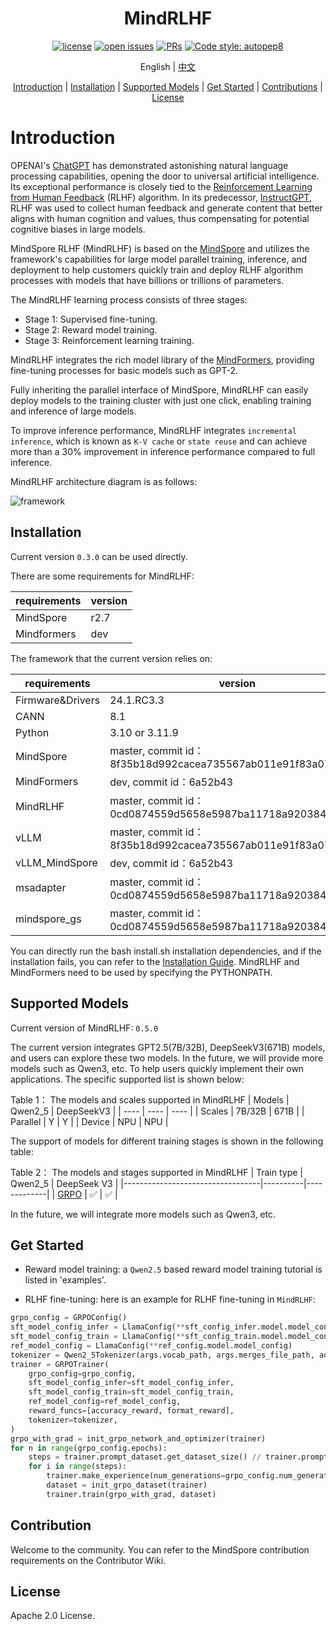<div align="center">

# MindRLHF

[![license](https://img.shields.io/github/license/mindspore-lab/mindrlhf.svg)](https://github.com/mindspore-lab/mindrlhf/blob/main/LICENSE.md)
[![open issues](https://img.shields.io/github/issues/mindspore-lab/mindrlhf)](https://github.com/mindspore-lab/mindrlhf/issues)
[![PRs](https://img.shields.io/badge/PRs-welcome-pink.svg)](https://github.com/mindspore-lab/mindrlhf/pulls)
[![Code style: autopep8](https://img.shields.io/badge/code_style-autopep8-blue)](https://github.com/hhatto/autopep8)

English | [中文](README_CN.md)

[Introduction](#introduction) |
[Installation](#installation) |
[Supported Models](#supported-models) |
[Get Started](#get-started) |
[Contributions](#Contributions) |
[License](#License)

</div>

# Introduction

OPENAI's [ChatGPT](https://openai.com/blog/chatgpt) has demonstrated astonishing natural language processing capabilities, opening the door to universal artificial intelligence. Its exceptional performance is closely tied to the [Reinforcement Learning from Human Feedback](https://openai.com/research/learning-from-human-preferences) (RLHF) algorithm. In its predecessor, [InstructGPT](https://openai.com/research/instruction-following), RLHF was used to collect human feedback and generate content that better aligns with human cognition and values, thus compensating for potential cognitive biases in large models.

MindSpore RLHF (MindRLHF) is based on the [MindSpore](https://gitee.com/mindspore/mindspore) and utilizes the framework's capabilities for large model parallel training, inference, and deployment to help customers quickly train and deploy RLHF algorithm processes with models that have billions or trillions of parameters.

The MindRLHF learning process consists of three stages:

* Stage 1: Supervised fine-tuning.
* Stage 2: Reward model training.
* Stage 3: Reinforcement learning training.

MindRLHF integrates the rich model library of the [MindFormers](https://github.com/mindspore-lab/mindformers), providing fine-tuning processes for basic models such as GPT-2.

Fully inheriting the parallel interface of MindSpore, MindRLHF can easily deploy models to the training cluster with just one click, enabling training and inference of large models.

To improve inference performance, MindRLHF integrates `incremental inference`, which is known as `K-V cache` or `state reuse` and can achieve more than a 30% improvement in inference performance compared to full inference.

MindRLHF architecture diagram is as follows:

![framework](https://github.com/mindspore-lab/mindrlhf/blob/master/images/framework.jpg)

## Installation

Current version `0.3.0` can be used directly.

There are some requirements for MindRLHF:

|  requirements   | version |
|  ----   |---------|
| MindSpore    | r2.7    |
| Mindformers | dev     |

The framework that the current version relies on:

| requirements     | version                                                    |
|------------------|------------------------------------------------------------|
| Firmware&Drivers | 24.1.RC3.3                                                 |
| CANN             | 8.1                                                        |
| Python           | 3.10 or 3.11.9                                             |
| MindSpore        | master, commit id：8f35b18d992cacea735567ab011e91f83a074731 |
| MindFormers      | dev, commit id：6a52b43                                     |
| MindRLHF         | master, commit id：0cd0874559d5658e5987ba11718a920384691c59 |
| vLLM             | master, commit id：8f35b18d992cacea735567ab011e91f83a074731 |
| vLLM_MindSpore   | dev, commit id：6a52b43                                     |
| msadapter        | master, commit id：0cd0874559d5658e5987ba11718a920384691c59 |
| mindspore_gs     | master, commit id：0cd0874559d5658e5987ba11718a920384691c59 |

You can directly run the bash install.sh installation dependencies, and if the installation fails, you can refer to the [Installation Guide](./docs/install.md). MindRLHF and MindFormers need to be used by specifying the PYTHONPATH.

## Supported Models

Current version of MindRLHF: `0.5.0`

The current version integrates GPT2.5(7B/32B), DeepSeekV3(671B) models, and users can explore these two models. In the future, we will provide more models such as Qwen3, etc. To help users quickly implement their own applications. The specific supported list is shown below:

Table 1： The models and scales supported in MindRLHF
|  Models   |  Qwen2_5 | DeepSeekV3 |
|  ----     |  ----   |  ----   |
| Scales    | 7B/32B    | 671B    |
| Parallel  | Y            |   Y       |
| Device    | NPU          |   NPU     |

The support of models for different training stages is shown in the following table:

Table 2： The models and stages supported in MindRLHF
| Train type                 | Qwen2_5  | DeepSeek V3 |
|----------------------------------|----------|-------------|
| [GRPO](examples/grpo)      | ✅        | ✅           |

In the future, we will integrate more models such as Qwen3, etc.

## Get Started

* Reward model training: a `Qwen2.5` based reward model training tutorial is listed in 'examples'.

* RLHF fine-tuning: here is an example for RLHF fine-tuning in `MindRLHF`:

```python
grpo_config = GRPOConfig()
sft_model_config_infer = LlamaConfig(**sft_config_infer.model.model_config)
sft_model_config_train = LlamaConfig(**sft_config_train.model.model_config)
ref_model_config = LlamaConfig(**ref_config.model.model_config)
tokenizer = Qwen2_5Tokenizer(args.vocab_path, args.merges_file_path, add_bos_token=False, add_eos_token=False)
trainer = GRPOTrainer(
    grpo_config=grpo_config,
    sft_model_config_infer=sft_model_config_infer,
    sft_model_config_train=sft_model_config_train,
    ref_model_config=ref_model_config,
    reward_funcs=[accuracy_reward, format_reward],
    tokenizer=tokenizer,
)
grpo_with_grad = init_grpo_network_and_optimizer(trainer)
for n in range(grpo_config.epochs):
    steps = trainer.prompt_dataset.get_dataset_size() // trainer.prompt_dataset.get_batch_size()
    for i in range(steps):
        trainer.make_experience(num_generations=grpo_config.num_generations, rank_id=rank_id)
        dataset = init_grpo_dataset(trainer)
        trainer.train(grpo_with_grad, dataset)
```

## Contribution

Welcome to the community. You can refer to the MindSpore contribution requirements on the Contributor Wiki.

## License

Apache 2.0 License.
